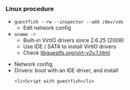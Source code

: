 ---
---
### Linux procedure
- `guestfish --rw --inspector --add /dev/vdx`
  - Edit network config
- `uname -r`
  - Built-in VirtIO drivers since 2.6.25 (2008)
  - Use IDE / SATA to install VirtIO drivers
  - Check [libguestfs.org/virt-v2v.1.html](http://libguestfs.org/virt-v2v.1.html#enabling-virtio)
<!--
In most cases it is possible to consolidate legacy VMs into your Openstack cloud. Here you’ll learn how to do it for Windows and Linux VMs step by step. For example: what tools to use, how to automate the driver injection, and how to handle the network config.
-->

<aside class="notes">
  <ul>
    <li>Network config
    <li>Drivers: boot with an IDE driver, and install

    <li>Script with guestfish</li>
  </ul>
</aside>
